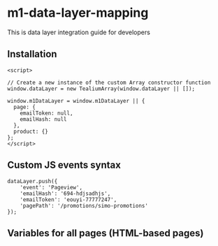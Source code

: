 # m1-data-layer-mapping
This is data layer integration guide for developers

Installation
---

```
<script>

// Create a new instance of the custom Array constructor function
window.dataLayer = new TealiumArray(window.dataLayer || []);

window.m1DataLayer = window.m1DataLayer || {
  page: {
    emailToken: null,
    emailHash: null
  },
  product: {}
};
</script>
```

Custom JS events syntax
---
```
dataLayer.push({
    'event': 'Pageview',
    'emailHash': '694-hdjsadhjs',
    'emailToken': 'eouyi-77777247',
    'pagePath': '/promotions/simo-promotions'
});
```
Variables for all pages (HTML-based pages)
---



 